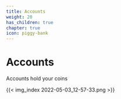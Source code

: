```yaml
---
title: Accounts
weight: 20
has_children: true
chapter: true
icon: piggy-bank
---
```


# Accounts

Accounts hold your coins

{{< img_index 2022-05-03_12-57-33.png >}}
